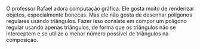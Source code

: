 O professor Rafael adora computação gráfica. Ele gosta muito de renderizar objetos, especialmente bonecas. Mas ele não gosta de desenhar polígonos regulares usando triângulos. Fazer isso consiste em compor um polígono regular usando apenas triângulos, de forma que os triângulos não se interceptem e se utilize o menor número possível de triângulos na composição. 